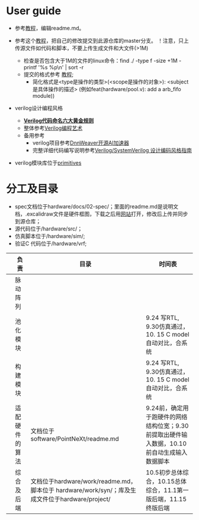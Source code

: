 
# User guide
- 参考[教程](https://docs.github.com/cn/get-started/writing-on-github/getting-started-with-writing-and-formatting-on-github/basic-writing-and-formatting-syntax)，编辑readme.md。

- 参考这个[教程](https://developer.aliyun.com/article/604633)，把自己的修改提交到此源仓库的master分支。
！注意，只上传源文件如代码和脚本，不要上传生成文件和大文件(>1M)
  - 检查是否包含大于1M的文件的linux命令：find ./ -type f -size +1M -printf '%s %p\n' | sort -r
  - 提交的格式参考 [教程](https://www.cnblogs.com/daysme/p/7722474.html); 
    - 简化格式是<type是操作的类型>(<scope是操作的对象>): <subject是具体操作的描述> (例如feat(hardware/pool.v): add a arb_fifo module))
  

- verilog设计编程风格
  - **[Verilog代码命名六大黄金规则](https://mp.weixin.qq.com/s/oWlD29XnpDYwF3h5qvGI_Q)**
  - 整体参考[Verilog编程艺术](./hardware/docs/tutorial/0-Verilog编程艺术_compressed.pdf)
  - 备用参考
    - verilog项目参考[DnnWeaver开源AI加速器](https://github.com/zhouchch3/DNNWeaver/tree/master/hsharma35-dnnweaver.public/hsharma35-dnnweaver.public-6be20110b751/fpga/hardware/source)
    - 完整详细代码编写说明参考[Verilog/SystemVerilog 设计编码风格指南](https://verilogcodingstyle.readthedocs.io/en/latest/index.html)
- verilog模块库位于[primitives](/hardware/src/primitives)

# 分工及目录
- spec文档位于hardware/docs/02-spec/；里面的readme.md是说明文档，.excalidraw文件是硬件框图，下载之后用[网站](https://excalidraw.com/)打开，修改后上传并同步到源仓库；
- 源代码位于/hardware/src/；
- 仿真脚本位于/hardware/sim/;
- 验证C 代码位于/hardware/vrf;

|  | 负责 | 目录 | 时间表 |
| ---- | ---- | ---- |---- |
|  | 脉动阵列 |  | |
|  | 池化模块 | |9.24 写RTL, 9.30仿真通过，10. 15 C model自动对比，合系统 |
|  | 构建模块 | |9.24 写RTL, 9.30仿真通过，10. 15 C model自动对比，合系统 |
|  | 适配硬件的算法 | 文档位于software/PointNeXt/readme.md | 9.24前，确定用于跑硬件的网络结构位宽；9.30前提取出硬件输入数据，10.10前自动生成输入数据脚本 |
|  | 综合及后端 | 文档位于hardware/work/readme.md，脚本位于 hardware/work/syn/；库及生成文件位于hardware/project/ | 10.5初步总体综合，10.15总体综合，11.1第一版后端，11.15终版后端|


